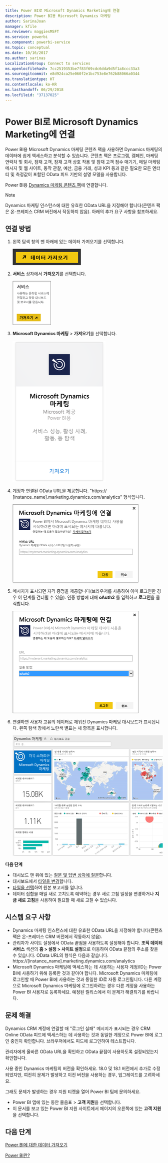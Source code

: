 ```yaml
---
title: Power BI로 Microsoft Dynamics Marketing에 연결
description: Power BI용 Microsoft Dynamics 마케팅
author: SarinaJoan
manager: kfile
ms.reviewer: maggiesMSFT
ms.service: powerbi
ms.component: powerbi-service
ms.topic: conceptual
ms.date: 10/16/2017
ms.author: sarinas
LocalizationGroup: Connect to services
ms.openlocfilehash: 7cc2519353be7f83f69cdc6dda9d5f1a8ccc33a3
ms.sourcegitcommit: e8d924ca25e060f2e1bc753e8e762b88066a0344
ms.translationtype: HT
ms.contentlocale: ko-KR
ms.lasthandoff: 06/29/2018
ms.locfileid: "37137025"
---
```

# <a name="connect-to-microsoft-dynamics-marketing-with-power-bi"></a>Power BI로 Microsoft Dynamics Marketing에 연결
Power BI용 Microsoft Dynamics 마케팅 콘텐츠 팩을 사용하면 Dynamics 마케팅의 데이터에 쉽게 액세스하고 분석할 수 있습니다. 콘텐츠 팩은 프로그램, 캠페인, 마케팅 연락처 및 회사, 잠재 고객, 잠재 고객 상호 작용 및 잠재 고객 점수 매기기, 메일 마케팅 메시지 및 웹 사이트, 동작 관찰, 예산, 금융 거래, 성과 KPI 등과 같은 필요한 모든 엔터티 및 측정값이 포함된 OData 피드 기반의 설명 모델을 사용합니다. 

Power BI용 [Dynamics 마케팅 콘텐츠 팩](https://app.powerbi.com/getdata/services/microsoft-dynamics-marketing)에 연결합니다.

>[!NOTE]
>Dynamics 마케팅 인스턴스에 대한 유효한 OData URL을 지정해야 합니다(콘텐츠 팩은 온-프레미스 CRM 버전에서 작동하지 않음). 아래의 추가 요구 사항을 참조하세요.

## <a name="how-to-connect"></a>연결 방법
1. 왼쪽 탐색 창의 맨 아래에 있는 데이터 가져오기를 선택합니다.
   
   ![](media/service-connect-to-microsoft-dynamics-marketing/pbi_getdata.png) 
2. **서비스** 상자에서 **가져오기**를 선택합니다.
   
   ![](media/service-connect-to-microsoft-dynamics-marketing/pbi_getservices.png) 
3. **Microsoft Dynamics 마케팅** \> **가져오기**를 선택합니다.
   
   ![](media/service-connect-to-microsoft-dynamics-marketing/mdmarketing.png)
4. 계정과 연결된 OData URL을 제공합니다.  "https:// [instance\_name].marketing.dynamics.com/analytics" 형식입니다.
   
   ![](media/service-connect-to-microsoft-dynamics-marketing/pbi_dynmktgserviceurl.png)
5. 메시지가 표시되면 자격 증명을 제공합니다(브라우저를 사용하여 이미 로그인한 경우 이 단계를 건너뛸 수 있음). 인증 방법에 대해 **oAuth2** 를 입력하고 **로그인**을 클릭합니다.
   
   ![](media/service-connect-to-microsoft-dynamics-marketing/pbi_dynammktgoauth2.png)
6. 연결하면 사용자 고유의 데이터로 채워진 Dynamics 마케팅 대시보드가 표시됩니다. 왼쪽 탐색 창에서 노란색 별표는 새 항목을 표시합니다.
   
   ![](media/service-connect-to-microsoft-dynamics-marketing/pbi_dynammktgnewdash.png)

**다음 단계**

* 대시보드 맨 위에 있는 [질문 및 답변 상자에 질문](power-bi-q-and-a.md)합니다.
* 대시보드에서 [타일을 변경](service-dashboard-edit-tile.md)합니다.
* [타일을 선택](service-dashboard-tiles.md)하여 원본 보고서를 엽니다.
* 데이터 집합을 매일 새로 고치도록 예약하는 경우 새로 고침 일정을 변경하거나 **지금 새로 고침**을 사용하여 필요할 때 새로 고칠 수 있습니다.

## <a name="system-requirements"></a>시스템 요구 사항
* Dynamics 마케팅 인스턴스에 대한 유효한 OData URL을 지정해야 합니다(콘텐츠 팩은 온-프레미스 CRM 버전에서 작동하지 않음).  
* 관리자가 사이트 설정에서 OData 끝점을 사용하도록 설정해야 합니다. **조직 데이터 서비스** 섹션의 **홈 \> 설정 \> 사이트 설정**으로 이동하여 OData 끝점의 주소를 찾을 수 있습니다.  OData URL의 형식은 다음과 같습니다. https://[instance\_name].marketing.dynamics.com/analytics  
* Microsoft Dynamics 마케팅에 액세스하는 데 사용하는 사용자 계정/ID는 Power BI에 사용하기 위해 등록한 것과 같아야 합니다. Microsoft Dynamics 마케팅에 로그인할 때 Power BI에 사용하는 것과 동일한 ID로 자동 로그인됩니다. 다른 계정으로 Microsoft Dynamics 마케팅에 로그인하려는 경우 다른 계정을 사용하는 Power BI 사용자로 등록하세요. 예정된 릴리스에서 이 문제가 해결되기를 바랍니다.   

## <a name="troubleshooting"></a>문제 해결
Dynamics CRM 계정에 연결할 때 "로그인 실패" 메시지가 표시되는 경우 CRM Online OData 피드에 액세스하는 데 사용하는 것과 동일한 계정으로 Power BI에 로그인 중인지 확인합니다. 브라우저에서도 피드에 로그인하여 테스트합니다.

관리자에게 올바른 OData URL을 확인하고 OData 끝점이 사용하도록 설정되었는지 확인합니다.

사용 중인 Dynamics 마케팅의 버전을 확인하세요. 18.0 및 18.1 버전에서 추가로 수정되었지만, 여전히 문제가 발생하고 이전 버전을 사용하는 경우, 업그레이드를 고려하세요.

그래도 문제가 발생하는 경우 지원 티켓을 열어 Power BI 팀에 문의하세요.

* Power BI 앱에 있는 동안 물음표 \> **고객 지원**을 선택합니다.
* 이 문서를 보고 있는 Power BI 지원 사이트에서 페이지의 오른쪽에 있는 **고객 지원** 을 선택합니다.

## <a name="next-steps"></a>다음 단계
[Power BI에 대한 데이터 가져오기](service-get-data.md)

[Power BI란?](power-bi-overview.md)

